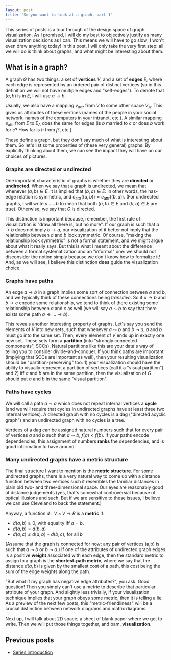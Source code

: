 ```yaml
---
layout: post
title: "So you want to look at a graph, part 1"
---
```


This series of posts is a tour through of the design space of graph
visualization. As I promised, I will do my best to objectively justify
as many visualization decisions as I can.  This means we will have to
go slow; I won't even draw anything today!  In this post, I will only
take the very first step: all we will do is think about graphs, and
what might be interesting about them.

## What is in a graph?

A graph $G$ has two things: a set of **vertices** $V$, and a set of
**edges** $E$, where each edge is represented by an ordered pair of
distinct vertices (so in this definition we will not have multiple
edges and "self-edges"). To denote that $(a, b)$ is in $E$, I will
use $a \to b$.

Usually, we also have a mapping $v_{attr}$ from
$V$ to some other space $V_A$. This gives us attributes of these
vertices (names of the people in your social network, names of the
computers in your intranet, etc.). A similar mapping $e_\text{attr}$
from $E$ to $E_A$ does the same for edges (is $b$ married to $c$ or
does $b$ work for $c$? How far is $h$ from $j$?, etc.).

These define a graph, but they don't say much of what is interesting
about them. So let's list some properties of (these very general)
graphs. By explicitly thinking about them, we can see the impact they
will have on our choices of pictures.

### Graphs are directed or undirected

One important characteristic of graphs is whether they are
**directed** or **undirected**. When we say that a graph is
undirected, we mean that whenever $(a,b) \in E$, it is implied
that $(b,a) \in E$: in other words, the has-edge relation is
symmetric, and $e_\textrm{attr}((a,b)) = e_\textrm{attr}((b,a))$. 
(For undirected graphs, I will write $a -- b$ to mean
that both $(a, b) \in E$ and $(b, a) \in E$ are true).  Otherwise, we
say that $G$ is directed. 

This distinction is important because, remember, the first rule of
visualization is "draw all there is, but no more". If our graph is
such that $a \to b$ does not imply $b \to a$, our visualization of it
better not imply that the relationship between $a$ and $b$
look symmetric. Of course, "making the relationship look symmetric"
is not a formal statement, and we might argue about what it
really says. But this is what I meant about the
difference between a formal systematization and an "informal" one:
we should not disconsider the notion simply because we don't know how
to formalize it! And, as we will see, I believe this distinction
**does** guide the visualization choice.


### Graphs have paths

An edge $a \to b$ in a graph implies some sort of connection between
$a$ and $b$, and we typically think of these connections being
*transitive*. So if $a \to b$ and $b \to c$ encode some
relationship, we tend to think of there existing some relationship
between $a$ and $c$ as well (we will say $a \leadsto b$ to say that
there exists some path $a \to \ldots \to b$).

This reveals another interesting property of graphs. Let's say you send
the elements of $V$ into new sets, such
that whenever $a \leadsto b$ and $b \leadsto a$, $a$ and
$b$ must go into the same set. Then, every element of $V$ ends up in exactly
one new set. These sets form a **partition** (into "strongly
connected components", SCCs). Natural partitions like this 
are your data's way of telling you to consider divide-and-conquer. If
you think paths are important (implying that SCCs are important as well), then
your resulting visualization should be "partition-preserving"
too: 1) your visualization should have the ability to visually
represent a partition of vertices (call it a "visual partition") and 
2) iff $a$ and $b$ are in the same partition, then the visualization 
of $G$ should put $a$ and $b$ in the same "visual partition".


### Paths have cycles

We will call a path $a \leadsto a$ which does not repeat internal
vertices a **cycle** (and we will require that cycles in undirected
graphs have at least three two internal vertices). A directed graph
with no cycles is a dag ("directed acyclic graph") and an undirected
graph with no cycles is a tree.

Vertices of a dag can be assigned natural numbers such that for every
pair of vertices $a$ and $b$ such that $a \leadsto b$, $f(a) < f(b)$. If your paths encode
dependencies, this assignment of numbers **ranks** the
dependencies, and is good information to have around.


### Many undirected graphs have a metric structure

The final structure I want to mention is the **metric
structure**. For some undirected graphs, there is a very natural way to
come up with a distance function between two vertices such it
resembles the familiar distances in plain old
two- and three-dimensional space. Our eyes are reasonably good at
distance judgements (yes, that's somewhat controversial because of
optical illusions and such. But if we are sensitive to these issues, I
believe we can use Cleveland to back the statement.)

Anyway, a function $d: V \times V \to R$ is a **metric** if:

* $d(a, b) \ge 0$, with equality iff $a = b$.
* $d(a, b) = d(b, a)$
* $d(a, c) \le d(a, b) + d(b, c)$, for all $b$

(Assume that the graph is connected for now; any pair of vertices
(a,b) is such that $a \leadsto b$ or $b \leadsto a$.) If one of the
attributes of undirected graph edges is a positive **weight**
associated with each edge, then the standard metric to assign to a
graph is the **shortest-path metric**, where we say that the
distance $d(a, b)$ is given by the smallest cost of a path, this cost
being the sum of the edge weights along the path.

"But what if my graph has negative edge attributes?", you ask. Good
question!  Then you simply can't use a metric to describe that
particular attribute of your graph. And slightly less trivially, if your
visualization technique implies that your graph obeys some metric, then
it is telling a lie. As a preview of the next few posts, this
"metric-friendliness" will be a crucial distinction between network
diagrams and matrix diagrams.

Next up, I will talk about 2D space; a sheet of blank paper where we
get to write. Then we will put those things together, and bam,
**visualization**.

## Previous posts

* [Series introduction](http://cscheid.net/blog/so_you_want_to_look_at_a_graph)
